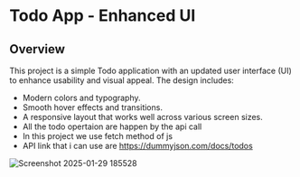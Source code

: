# Todo App - Enhanced UI

## Overview
This project is a simple Todo application with an updated user interface (UI) to enhance usability and visual appeal. The design includes:
- Modern colors and typography.
- Smooth hover effects and transitions.
- A responsive layout that works well across various screen sizes.
- All the todo opertaion are happen by the api call
- In this project we use fetch method of js
- API link that i can use are
  https://dummyjson.com/docs/todos

  
![Screenshot 2025-01-29 185528](https://github.com/user-attachments/assets/7368da7f-5d8a-43c1-a57f-8672a3d7ce60)
